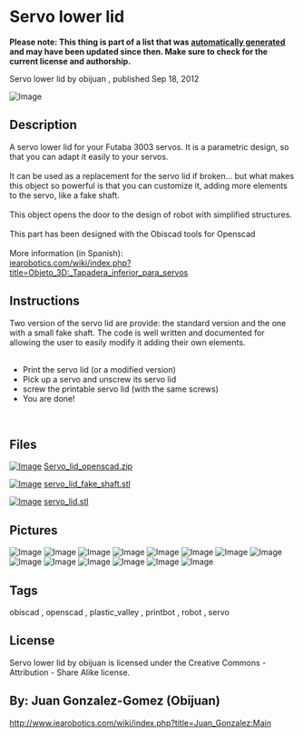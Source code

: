 Servo lower lid
===============
**Please note: This thing is part of a list that was [automatically generated](https://github.com/carlosgs/export-things) and may have been updated since then. Make sure to check for the current license and authorship.**  

Servo lower lid  by obijuan , published Sep 18, 2012

![Image](img/servo_lid_display_large.jpg)

Description
--------
A servo lower lid for your Futaba 3003 servos. It is a parametric design, so that you can adapt it easily to your servos.<br />
<br />
It can be used as a replacement for the servo lid if broken... but what makes this object so powerful is that you can customize it, adding more elements to the servo, like a fake shaft.<br />
<br />
This object opens the door to the design of robot with simplified structures.<br />
<br />
This part has been designed with the Obiscad tools for Openscad<br />
<br />
More information (in Spanish):<br />
<a href="http://www.iearobotics.com/wiki/index.php?title=Objeto_3D:_Tapadera_inferior_para_servos" target="_blank" rel="nofollow">iearobotics.com/wiki/index.php?title=Objeto_3D:_Tapadera_inferior_para_servos</a>

Instructions
--------
Two version of the servo lid are provide: the standard version and the one with a small fake shaft.  The code is well written and documented for allowing the user to easily modify it adding their own elements.<br />
<br />
* Print the servo lid (or a modified version)<br />
* Pick up a servo and unscrew its servo lid<br />
* screw the printable servo lid (with the same screws)<br />
* You are done!<br />
<br />

Files
--------
[![Image](img/Gears_preview_tinycard.jpg)](Servo_lid_openscad.zip)
 [ Servo_lid_openscad.zip](Servo_lid_openscad.zip)  

[![Image](img/servo_lid_fake_shaft_preview_tinycard.jpg)](servo_lid_fake_shaft.stl)
 [ servo_lid_fake_shaft.stl](servo_lid_fake_shaft.stl)  

[![Image](img/servo_lid_preview_tinycard.jpg)](servo_lid.stl)
 [ servo_lid.stl](servo_lid.stl)  



Pictures
--------
![Image](img/servo_lid_fake_shaft_display_large.jpg)
![Image](img/DSC01520_display_large.jpg)
![Image](img/DSC01513_display_large.jpg)
![Image](img/DSC01514_display_large.jpg)
![Image](img/DSC01515_display_large.jpg)
![Image](img/DSC01516_display_large.jpg)
![Image](img/DSC01517_display_large.jpg)
![Image](img/DSC01518_display_large.jpg)
![Image](img/DSC01519_display_large.jpg)
![Image](img/DSC01521_display_large.jpg)
![Image](img/DSC01522_display_large.jpg)
![Image](img/DSC01523_display_large.jpg)
![Image](img/DSC01524_display_large.jpg)
![Image](img/servo_base_display_large.jpg)


Tags
--------
obiscad , openscad , plastic_valley , printbot , robot , servo  

  

License
--------
Servo lower lid by obijuan is licensed under the Creative Commons - Attribution - Share Alike license.  



By: Juan Gonzalez-Gomez (Obijuan)
--------
<http://www.iearobotics.com/wiki/index.php?title=Juan_Gonzalez:Main>